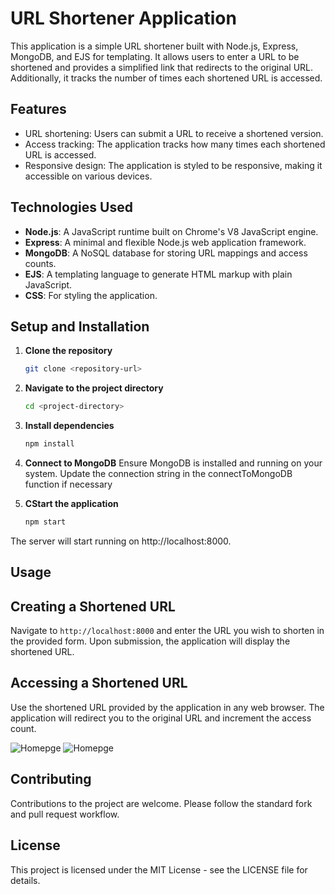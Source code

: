 # URL Shortener Application

This application is a simple URL shortener built with Node.js, Express, MongoDB, and EJS for templating. It allows users to enter a URL to be shortened and provides a simplified link that redirects to the original URL. Additionally, it tracks the number of times each shortened URL is accessed.

## Features

- URL shortening: Users can submit a URL to receive a shortened version.
- Access tracking: The application tracks how many times each shortened URL is accessed.
- Responsive design: The application is styled to be responsive, making it accessible on various devices.

## Technologies Used

- **Node.js**: A JavaScript runtime built on Chrome's V8 JavaScript engine.
- **Express**: A minimal and flexible Node.js web application framework.
- **MongoDB**: A NoSQL database for storing URL mappings and access counts.
- **EJS**: A templating language to generate HTML markup with plain JavaScript.
- **CSS**: For styling the application.

## Setup and Installation

1. **Clone the repository**
   ```bash
   git clone <repository-url>
2. **Navigate to the project directory**

   ```bash
   cd <project-directory>
3. **Install dependencies**

   ```bash
   npm install 
4. **Connect to MongoDB**
   Ensure MongoDB is installed and running on your system. Update the connection string in the connectToMongoDB function if necessary
   
5. **CStart the application**

   ```bash
   npm start

The server will start running on http://localhost:8000.

## Usage
## Creating a Shortened URL

Navigate to `http://localhost:8000` and enter the URL you wish to shorten in the provided form. Upon submission, the application will display the shortened URL.

## Accessing a Shortened URL

Use the shortened URL provided by the application in any web browser. The application will redirect you to the original URL and increment the access count.


![Homepge](image2.png)
![Homepge](image.png)


## Contributing

Contributions to the project are welcome. Please follow the standard fork and pull request workflow.

## License

This project is licensed under the MIT License - see the LICENSE file for details.